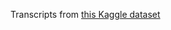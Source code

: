 Transcripts from [this Kaggle dataset](https://www.kaggle.com/brandenciranni/democratic-debate-transcripts-2020)
